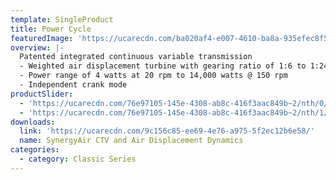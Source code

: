 ```yaml
---
template: SingleProduct
title: Power Cycle
featuredImage: 'https://ucarecdn.com/ba020af4-e007-4610-ba8a-935efec8f5db/'
overview: |-
  Patented integrated continuous variable transmission
  - Weighted air displacement turbine with gearing ratio of 1:6 to 1:24
  - Power range of 4 watts at 20 rpm to 14,000 watts @ 150 rpm
  - Independent crank mode
productSlider:
  - 'https://ucarecdn.com/76e97105-145e-4308-ab8c-416f3aac849b~2/nth/0/'
  - 'https://ucarecdn.com/76e97105-145e-4308-ab8c-416f3aac849b~2/nth/1/'
downloads:
  link: 'https://ucarecdn.com/9c156c85-ee69-4e76-a975-5f2ec12b6e58/'
  name: SynergyAir CTV and Air Displacement Dynamics
categories:
  - category: Classic Series
---
```


